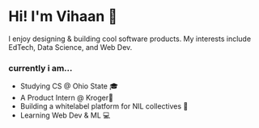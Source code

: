 # Hi! I'm Vihaan 👋
I enjoy designing & building cool software products. My interests include EdTech, Data Science, and Web Dev. 
### currently i am...
- Studying CS @ Ohio State 🎓
- A Product Intern @ Kroger🍓
- Building a whitelabel platform for NIL collectives 🏈
- Learning Web Dev & ML 💻
<!--
**vihaaaaan/vihaaaaan** is a ✨ _special_ ✨ repository because its `README.md` (this file) appears on your GitHub profile.

Here are some ideas to get you started:

- 🔭 I’m currently working on ...
- 🌱 I’m currently learning ...
- 👯 I’m looking to collaborate on ...
- 🤔 I’m looking for help with ...
- 💬 Ask me about ...
- 📫 How to reach me: ...
- 😄 Pronouns: ...
- ⚡ Fun fact: ...
-->

